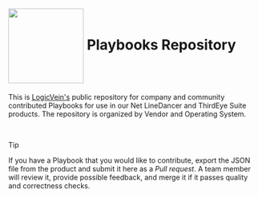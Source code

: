 <h1>
  <picture>
    <source media="(prefers-color-scheme: dark)" srcset="https://github.com/logicvein/Playbooks/blob/bd5190a51b26ede992781fda4688f456f683bbb5/Logo-dk.png">
    <source media="(prefers-color-scheme: light)" srcset="https://github.com/logicvein/Playbooks/blob/bd5190a51b26ede992781fda4688f456f683bbb5/Logo-lt.png">
    <img src="https://user-images.githubusercontent.com/25423296/163456779-a8556205-d0a5-45e2-ac17-42d089e3c3f8.png" width=150 align="center">
    Playbooks Repository
  </picture>
</h1>

This is [LogicVein's](https://logicvein.com) public repository for company and community contributed Playbooks for use in our Net LineDancer and ThirdEye Suite products. The repository is organized by Vendor and Operating System.

<br>

> [!TIP]
> If you have a Playbook that you would like to contribute, export the JSON file from the product and submit it here as a *Pull request*. A team member will review it, provide possible feedback, and merge it if it passes quality and correctness checks.
